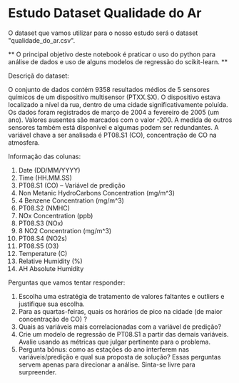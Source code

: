 #  Estudo Dataset Qualidade do Ar


O dataset que vamos utilizar para o nosso estudo será o dataset "qualidade_do_ar.csv".

** O principal objetivo deste notebook é praticar o uso do python para análise de dados e uso de alguns modelos de regressão do scikit-learn. **


Descriçã do dataset:

O conjunto de dados contém 9358 resultados médios de 5 sensores químicos de um dispositivo multisensor (PTXX.SX). O dispositivo estava localizado a nível da rua, dentro de uma cidade significativamente poluída. Os dados foram registrados de março de 2004 a fevereiro de 2005 (um ano). Valores ausentes são marcados com o valor -200. A medida de outros sensores também está disponível e algumas podem ser redundantes. A variável chave a ser analisada é PT08.S1 (CO), concentração de CO na atmosfera.

Informação das colunas:
1.	Date (DD/MM/YYYY) 
2.	Time (HH.MM.SS) 
3.	PT08.S1 (CO) – Variável de predição
4.	Non Metanic HydroCarbons Concentration (mg/m^3)
5.	4 Benzene Concentration (mg/m^3) 
6.	PT08.S2 (NMHC) 
7.	NOx Concentration (ppb) 
8.	PT08.S3 (NOx) 
9.	8 NO2 Concentration (mg/m^3) 
10.	PT08.S4 (NO2s) 
11.	PT08.S5 (O3) 
12.	Temperature (C) 
13.	Relative Humidity (%) 
14.	AH Absolute Humidity 

Perguntas que vamos tentar responder:

1.	Escolha uma estratégia de tratamento de valores faltantes e outliers e justifique sua escolha.
2.	Para as quartas-feiras, quais os horários de pico na cidade (de maior concentração de CO) ?
3.	Quais as variáveis mais correlacionadas com a variável de predição?
4.	Crie um modelo de regressão de PT08.S1 a partir das demais variáveis. Avalie usando as métricas que julgar pertinente para o problema.
5.	Pergunta bônus: como as estações do ano interferem nas variáveis/predição e qual sua proposta de solução? 
Essas perguntas servem apenas para direcionar a análise. Sinta-se livre para surpreender. 


